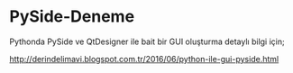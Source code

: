 # PySide-Deneme

Pythonda PySide ve QtDesigner ile bait bir GUI oluşturma
detaylı bilgi için;

  http://derindelimavi.blogspot.com.tr/2016/06/python-ile-gui-pyside.html
